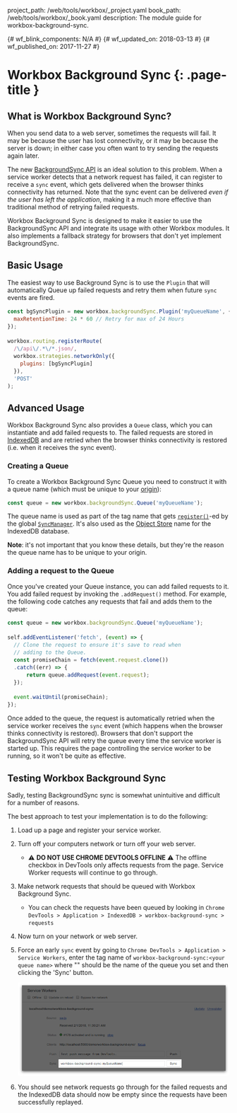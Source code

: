 project_path: /web/tools/workbox/_project.yaml book_path: /web/tools/workbox/_book.yaml description: The module guide for workbox-background-sync.

{# wf_blink_components: N/A #} {# wf_updated_on: 2018-03-13 #} {# wf_published_on: 2017-11-27 #}

# Workbox Background Sync {: .page-title }

## What is Workbox Background Sync?

When you send data to a web server, sometimes the requests will fail. It may be because the user has lost connectivity, or it may be because the server is down; in either case you often want to try sending the requests again later.

The new [BackgroundSync API](https://wicg.github.io/BackgroundSync/spec/) is an ideal solution to this problem. When a service worker detects that a network request has failed, it can register to receive a `sync` event, which gets delivered when the browser thinks connectivity has returned. Note that the sync event can be delivered *even if the user has left the application*, making it a much more effective than traditional method of retrying failed requests.

Workbox Background Sync is designed to make it easier to use the BackgroundSync API and integrate its usage with other Workbox modules. It also implements a fallback strategy for browsers that don't yet implement BackgroundSync.

## Basic Usage

The easiest way to use Background Sync is to use the `Plugin` that will automatically Queue up failed requests and retry them when future `sync` events are fired.

```javascript
const bgSyncPlugin = new workbox.backgroundSync.Plugin('myQueueName', {
  maxRetentionTime: 24 * 60 // Retry for max of 24 Hours
});

workbox.routing.registerRoute(
  /\/api\/.*\/*.json/,
  workbox.strategies.networkOnly({
    plugins: [bgSyncPlugin]
  }),
  'POST'
);
```

## Advanced Usage

Workbox Background Sync also provides a `Queue` class, which you can instantiate and add failed requests to. The failed requests are stored in [IndexedDB](https://developer.mozilla.org/en-US/docs/Web/API/IndexedDB_API) and are retried when the browser thinks connectivity is restored (i.e. when it receives the sync event).

### Creating a Queue

To create a Workbox Background Sync Queue you need to construct it with a queue name (which must be unique to your [origin](https://developer.mozilla.org/en-US/docs/Web/Security/Same-origin_policy#Definition_of_an_origin)):

```js
const queue = new workbox.backgroundSync.Queue('myQueueName');
```

The queue name is used as part of the tag name that gets [`register()`](https://wicg.github.io/BackgroundSync/spec/#dom-syncmanager-register)-ed by the global [`SyncManager`](https://wicg.github.io/BackgroundSync/spec/#sync-manager-interface). It's also used as the [Object Store](https://developer.mozilla.org/en-US/docs/Web/API/IDBObjectStore) name for the IndexedDB database.

**Note**: it's not important that you know these details, but they're the reason the queue name has to be unique to your origin.

### Adding a request to the Queue

Once you've created your Queue instance, you can add failed requests to it. You add failed request by invoking the `.addRequest()` method. For example, the following code catches any requests that fail and adds them to the queue:

```js
const queue = new workbox.backgroundSync.Queue('myQueueName');

self.addEventListener('fetch', (event) => {
  // Clone the request to ensure it's save to read when
  // adding to the Queue.
  const promiseChain = fetch(event.request.clone())
  .catch((err) => {
      return queue.addRequest(event.request);
  });

  event.waitUntil(promiseChain);
});
```

Once added to the queue, the request is automatically retried when the service worker receives the `sync` event (which happens when the browser thinks connectivity is restored). Browsers that don't support the BackgroundSync API will retry the queue every time the service worker is started up. This requires the page controlling the service worker to be running, so it won't be quite as effective.

## Testing Workbox Background Sync

Sadly, testing BackgroundSync sync is somewhat unintuitive and difficult for a number of reasons.

The best approach to test your implementation is to do the following:

1. Load up a page and register your service worker.
2. Turn off your computers network or turn off your web server. 
    - ⚠️ **DO NOT USE CHROME DEVTOOLS OFFLINE** ⚠️ The offline checkbox in DevTools only affects requests from the page. Service Worker requests will continue to go through.
3. Make network requests that should be queued with Workbox Background Sync. 
    - You can check the requests have been queued by looking in `Chrome DevTools > Application > IndexedDB > workbox-background-sync > requests`
4. Now turn on your network or web server.
5. Force an early `sync` event by going to `Chrome DevTools > Application > Service Workers`, enter the tag name of `workbox-background-sync:<your queue name>` where "<your queue name>" should be the name of the queue you set and then clicking the 'Sync' button.
    
    ![Example of Sync button in Chrome DevTools](../images/modules/workbox-background-sync/devtools-sync.png)

6. You should see network requests go through for the failed requests and the IndexedDB data should now be empty since the requests have been successfully replayed.